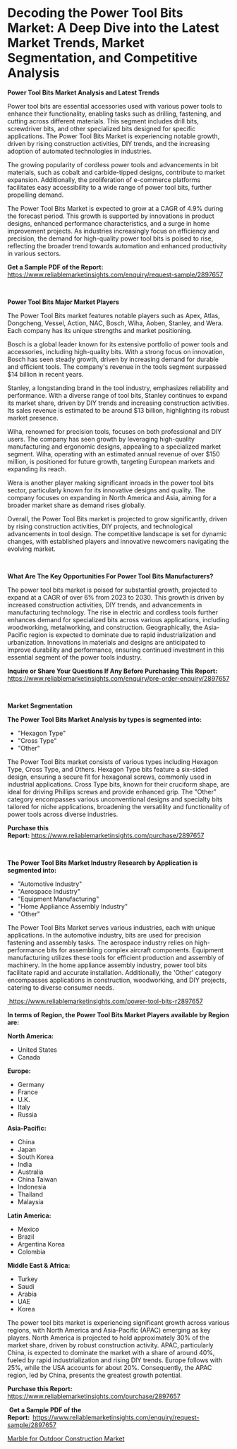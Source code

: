 <p><h1>Decoding the Power Tool Bits Market: A Deep Dive into the Latest Market Trends, Market Segmentation, and Competitive Analysis</h1></p><p><strong>Power Tool Bits Market Analysis and Latest Trends</strong></p>
<p><p>Power tool bits are essential accessories used with various power tools to enhance their functionality, enabling tasks such as drilling, fastening, and cutting across different materials. This segment includes drill bits, screwdriver bits, and other specialized bits designed for specific applications. The Power Tool Bits Market is experiencing notable growth, driven by rising construction activities, DIY trends, and the increasing adoption of automated technologies in industries. </p><p>The growing popularity of cordless power tools and advancements in bit materials, such as cobalt and carbide-tipped designs, contribute to market expansion. Additionally, the proliferation of e-commerce platforms facilitates easy accessibility to a wide range of power tool bits, further propelling demand. </p><p>The Power Tool Bits Market is expected to grow at a CAGR of 4.9% during the forecast period. This growth is supported by innovations in product designs, enhanced performance characteristics, and a surge in home improvement projects. As industries increasingly focus on efficiency and precision, the demand for high-quality power tool bits is poised to rise, reflecting the broader trend towards automation and enhanced productivity in various sectors.</p></p>
<p><strong>Get a Sample PDF of the Report:&nbsp;</strong> <a href="https://www.reliablemarketinsights.com/enquiry/request-sample/2897657?utm_campaign=2317&utm_medium=2&utm_source=Github&utm_content=ia&utm_term=15032025&utm_id=power-tool-bits">https://www.reliablemarketinsights.com/enquiry/request-sample/2897657</a></p>
<p>&nbsp;</p>
<p><strong>Power Tool Bits Major Market Players</strong></p>
<p><p>The Power Tool Bits market features notable players such as Apex, Atlas, Dongcheng, Vessel, Action, NAC, Bosch, Wiha, Aoben, Stanley, and Wera. Each company has its unique strengths and market positioning.</p><p>Bosch is a global leader known for its extensive portfolio of power tools and accessories, including high-quality bits. With a strong focus on innovation, Bosch has seen steady growth, driven by increasing demand for durable and efficient tools. The company's revenue in the tools segment surpassed $14 billion in recent years.</p><p>Stanley, a longstanding brand in the tool industry, emphasizes reliability and performance. With a diverse range of tool bits, Stanley continues to expand its market share, driven by DIY trends and increasing construction activities. Its sales revenue is estimated to be around $13 billion, highlighting its robust market presence.</p><p>Wiha, renowned for precision tools, focuses on both professional and DIY users. The company has seen growth by leveraging high-quality manufacturing and ergonomic designs, appealing to a specialized market segment. Wiha, operating with an estimated annual revenue of over $150 million, is positioned for future growth, targeting European markets and expanding its reach.</p><p>Wera is another player making significant inroads in the power tool bits sector, particularly known for its innovative designs and quality. The company focuses on expanding in North America and Asia, aiming for a broader market share as demand rises globally.</p><p>Overall, the Power Tool Bits market is projected to grow significantly, driven by rising construction activities, DIY projects, and technological advancements in tool design. The competitive landscape is set for dynamic changes, with established players and innovative newcomers navigating the evolving market.</p></p>
<p>&nbsp;</p>
<p><strong>What Are The Key Opportunities For Power Tool Bits Manufacturers?</strong></p>
<p><p>The power tool bits market is poised for substantial growth, projected to expand at a CAGR of over 6% from 2023 to 2030. This growth is driven by increased construction activities, DIY trends, and advancements in manufacturing technology. The rise in electric and cordless tools further enhances demand for specialized bits across various applications, including woodworking, metalworking, and construction. Geographically, the Asia-Pacific region is expected to dominate due to rapid industrialization and urbanization. Innovations in materials and designs are anticipated to improve durability and performance, ensuring continued investment in this essential segment of the power tools industry.</p></p>
<p><strong>Inquire or Share Your Questions If Any Before Purchasing This Report:</strong> <a href="https://www.reliablemarketinsights.com/enquiry/pre-order-enquiry/2897657?utm_campaign=2317&utm_medium=2&utm_source=Github&utm_content=ia&utm_term=15032025&utm_id=power-tool-bits">https://www.reliablemarketinsights.com/enquiry/pre-order-enquiry/2897657</a></p>
<p>&nbsp;</p>
<p><strong>Market Segmentation</strong></p>
<p><strong>The Power Tool Bits Market Analysis by types is segmented into:</strong></p>
<p><ul><li>"Hexagon Type"</li><li>"Cross Type"</li><li>"Other"</li></ul></p>
<p><p>The Power Tool Bits market consists of various types including Hexagon Type, Cross Type, and Others. Hexagon Type bits feature a six-sided design, ensuring a secure fit for hexagonal screws, commonly used in industrial applications. Cross Type bits, known for their cruciform shape, are ideal for driving Phillips screws and provide enhanced grip. The "Other" category encompasses various unconventional designs and specialty bits tailored for niche applications, broadening the versatility and functionality of power tools across diverse industries.</p></p>
<p><strong>Purchase this Report:&nbsp;</strong><a href="https://www.reliablemarketinsights.com/purchase/2897657?utm_campaign=2317&utm_medium=2&utm_source=Github&utm_content=ia&utm_term=15032025&utm_id=power-tool-bits">https://www.reliablemarketinsights.com/purchase/2897657</a></p>
<p>&nbsp;</p>
<p><strong>The Power Tool Bits Market Industry Research by Application is segmented into:</strong></p>
<p><ul><li>"Automotive Industry"</li><li>"Aerospace Industry"</li><li>"Equipment Manufacturing"</li><li>"Home Appliance Assembly Industry"</li><li>"Other"</li></ul></p>
<p><p>The Power Tool Bits Market serves various industries, each with unique applications. In the automotive industry, bits are used for precision fastening and assembly tasks. The aerospace industry relies on high-performance bits for assembling complex aircraft components. Equipment manufacturing utilizes these tools for efficient production and assembly of machinery. In the home appliance assembly industry, power tool bits facilitate rapid and accurate installation. Additionally, the 'Other' category encompasses applications in construction, woodworking, and DIY projects, catering to diverse consumer needs.</p></p>
<p><a href="https://www.reliablemarketinsights.com/power-tool-bits-r2897657?utm_campaign=2317&utm_medium=2&utm_source=Github&utm_content=ia&utm_term=15032025&utm_id=power-tool-bits">&nbsp;https://www.reliablemarketinsights.com/power-tool-bits-r2897657</a></p>
<p><strong>In terms of Region, the Power Tool Bits Market Players available by Region are:</strong></p>
<p>
    <p> <strong> North America: </strong>
        <ul>
            <li>United States</li>
            <li>Canada</li>
        </ul>
        </p> 
    <p> <strong> Europe: </strong>
        <ul>
            <li>Germany</li>
            <li>France</li>
            <li>U.K.</li>
            <li>Italy</li>
            <li>Russia</li>
        </ul>
        </p> 
    <p> <strong> Asia-Pacific: </strong>
        <ul>
            <li>China</li>
            <li>Japan</li>
            <li>South Korea</li>
            <li>India</li>
            <li>Australia</li>
            <li>China Taiwan</li>
            <li>Indonesia</li>
            <li>Thailand</li>
            <li>Malaysia</li>
        </ul>
        </p> 
    <p> <strong> Latin America: </strong>
        <ul>
            <li>Mexico</li>
            <li>Brazil</li>
            <li>Argentina Korea</li>
            <li>Colombia</li>
        </ul>
        </p> 
    <p> <strong> Middle East & Africa: </strong>
        <ul>
            <li>Turkey</li>
            <li>Saudi</li>
            <li>Arabia</li>
            <li>UAE</li>
            <li>Korea</li>
        </ul>
    </p>
    </p>
<p><p>The power tool bits market is experiencing significant growth across various regions, with North America and Asia-Pacific (APAC) emerging as key players. North America is projected to hold approximately 30% of the market share, driven by robust construction activity. APAC, particularly China, is expected to dominate the market with a share of around 40%, fueled by rapid industrialization and rising DIY trends. Europe follows with 25%, while the USA accounts for about 20%. Consequently, the APAC region, led by China, presents the greatest growth potential.</p></p>
<p><strong>Purchase this Report: </strong><a href="https://www.reliablemarketinsights.com/purchase/2897657?utm_campaign=2317&utm_medium=2&utm_source=Github&utm_content=ia&utm_term=15032025&utm_id=power-tool-bits">https://www.reliablemarketinsights.com/purchase/2897657</a></p>
<p>&nbsp;<strong>Get a Sample PDF of the Report:&nbsp;&nbsp;</strong><a href="https://www.reliablemarketinsights.com/enquiry/request-sample/2897657?utm_campaign=2317&utm_medium=2&utm_source=Github&utm_content=ia&utm_term=15032025&utm_id=power-tool-bits">https://www.reliablemarketinsights.com/enquiry/request-sample/2897657</a></p>
<p><strong></strong></p>
<p><p><a href="https://github.com/rodinayygacklezi/Market-Research-Report-List-1/blob/main/marble-for-outdoor-construction-market.md?utm_campaign=2317&utm_medium=2&utm_source=Github&utm_content=ia&utm_term=15032025&utm_id=power-tool-bits">Marble for Outdoor Construction Market</a></p></p>